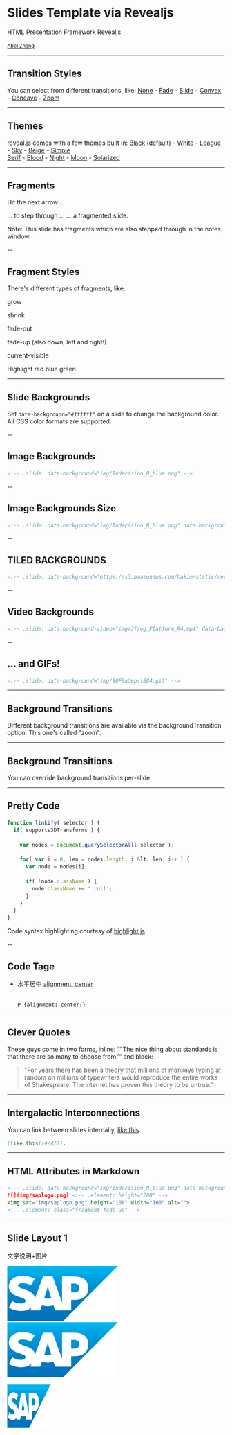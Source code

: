 
# Slides Template via Revealjs

HTML Presentation Framework Revealjs

<small>[Abel Zhang](https://people.wdf.sap.corp/profiles/I074174)</small> <!-- .element: class="fragment fade-up" -->

---

## Transition Styles

You can select from different transitions, like:
[None](?transition=none#/transitions) - [Fade](?transition=fade#/transitions) - [Slide](?transition=slide#/transitions) - [Convex](?transition=convex#/transitions) - [Concave](?transition=concave#/transitions) - [Zoom](?transition=zoom#/transitions)

---

## Themes

reveal.js comes with a few themes built in:
<a href="#" onclick="document.getElementById('theme').setAttribute('href','css/theme/black.css'); return false;">Black (default)</a> -
<a href="#" onclick="document.getElementById('theme').setAttribute('href','css/theme/white.css'); return false;">White</a> -
<a href="#" onclick="document.getElementById('theme').setAttribute('href','css/theme/league.css'); return false;">League</a> -
<a href="#" onclick="document.getElementById('theme').setAttribute('href','css/theme/sky.css'); return false;">Sky</a> -
<a href="#" onclick="document.getElementById('theme').setAttribute('href','css/theme/beige.css'); return false;">Beige</a> -
<a href="#" onclick="document.getElementById('theme').setAttribute('href','css/theme/simple.css'); return false;">Simple</a> <br>
<a href="#" onclick="document.getElementById('theme').setAttribute('href','css/theme/serif.css'); return false;">Serif</a> -
<a href="#" onclick="document.getElementById('theme').setAttribute('href','css/theme/blood.css'); return false;">Blood</a> -
<a href="#" onclick="document.getElementById('theme').setAttribute('href','css/theme/night.css'); return false;">Night</a> -
<a href="#" onclick="document.getElementById('theme').setAttribute('href','css/theme/moon.css'); return false;">Moon</a> -
<a href="#" onclick="document.getElementById('theme').setAttribute('href','css/theme/solarized.css'); return false;">Solarized</a>

---

## Fragments

Hit the next arrow...

... to step through ...
<span class="fragment">... a</span> <span class="fragment">fragmented</span> <span class="fragment">slide.</span>

Note:
This slide has fragments which are also stepped through in the notes window.

--

## Fragment Styles

There's different types of fragments, like:

grow <!-- .element: class="fragment grow" -->

shrink <!-- .element: class="fragment shrink" -->

fade-out <!-- .element: class="fragment fade-out " -->

fade-up (also down, left and right!) <!-- .element: class="fragment fade-up" -->

current-visible <!-- .element: class="fragment current-visible" -->

Highlight <span class="fragment highlight-red">red</span> <span class="fragment highlight-blue">blue</span> <span class="fragment highlight-green">green</span>

---

<!-- .slide: data-background="#ffffff" -->

## Slide Backgrounds

Set `data-background="#ffffff"` on a slide to change the background color. All CSS color formats are supported.

--

<!-- .slide: data-background="img/Indecision_R_blue.png" -->

## Image Backgrounds

```markdown
<!-- .slide: data-background="img/Indecision_R_blue.png" -->
```

--

<!-- .slide: data-background="img/Indecision_R_blue.png" data-background-size="800px"-->

## Image Backgrounds Size

```markdown
<!-- .slide: data-background="img/Indecision_R_blue.png" data-background-size="800px"-->
```

--

<!-- .slide: data-background="https://s3.amazonaws.com/hakim-static/reveal-js/image-placeholder.png" data-background-repeat="repeat" data-background-size="100px" -->

## TILED BACKGROUNDS

```markdown
<!-- .slide: data-background="https://s3.amazonaws.com/hakim-static/reveal-js/image-placeholder.png" data-background-repeat="repeat" data-background-size="100px" -->
```

--

<!-- .slide: data-background-video="img/Jfrog_Platform_R4.mp4" data-background-color="#000000" -->

## Video Backgrounds

```markdown
<!-- .slide: data-background-video="img/Jfrog_Platform_R4.mp4" data-background-color="#000000" -->
```

--

<!-- .slide: data-background="img/90F8aUepslB84.gif" -->

## ... and GIFs!

```markdown
<!-- .slide: data-background="img/90F8aUepslB84.gif" -->
```

---

<!-- .slide: data-transition="slide" data-background="#4d7e65" data-background-transition="zoom" -->

## Background Transitions

Different background transitions are available via the backgroundTransition option. This one's called "zoom".

---

<!-- .slide: data-transition="slide" data-background="#b5533c" data-background-transition="zoom" -->

## Background Transitions

You can override background transitions per-slide.

---

## Pretty Code

```js
function linkify( selector ) {
  if( supports3DTransforms ) {

    var nodes = document.querySelectorAll( selector );

    for( var i = 0, len = nodes.length; i &lt; len; i++ ) {
      var node = nodes[i];

      if( !node.className ) {
        node.className += ' roll';
      }
    }
  }
}
```

Code syntax highlighting courtesy of [highlight.js](http://softwaremaniacs.org/soft/highlight/en/description/).

--

## Code Tage

<ul><li>水平居中 <a href="http://dev.w3.org/csswg/css-box/#alignment">alignment: center</a>
<pre><code data-css>
P {alignment: center;}
</code></pre>
</ul>

</code>

---

## Clever Quotes

These guys come in two forms, inline: <q cite="http://searchservervirtualization.techtarget.com/definition/Our-Favorite-Technology-Quotations">"The nice thing about standards is that there are so many to choose from"</q> and block:

> "For years there has been a theory that millions of monkeys typing at random on millions of typewriters would reproduce the entire works of Shakespeare. The Internet has proven this theory to be untrue."

---

## Intergalactic Interconnections

You can link between slides internally, [like this](#/4/2).

```Markdown
[like this](#/4/2).
```

---

## HTML Attributes in Markdown

```Markdown
<!-- .slide: data-background="img/Indecision_R_blue.png" data-background-size="800px"-->
![](img/saplogo.png) <!-- .element: height="200" -->
<img src="img/saplogo.png" height="100" width="100" alt="">
<!-- .element: class="fragment fade-up" -->
```

---

## Slide Layout 1

文字说明+图片

![](img/saplogo.png)
![](img/saplogo.png) <!-- .element: height="200" -->

<img src="img/saplogo.png" height="100" width="100" alt="">
